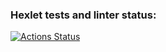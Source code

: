 ### Hexlet tests and linter status:
[![Actions Status](https://github.com/alaska-code/frontend-project-44/workflows/hexlet-check/badge.svg)](https://github.com/alaska-code/frontend-project-44/actions)
